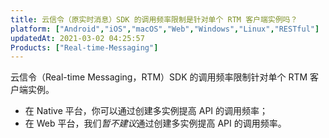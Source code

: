 ```yaml
---
title: 云信令（原实时消息）SDK 的调用频率限制是针对单个 RTM 客户端实例吗？
platform: ["Android","iOS","macOS","Web","Windows","Linux","RESTful"]
updatedAt: 2021-03-02 04:25:57
Products: ["Real-time-Messaging"]
---
```

云信令（Real-time Messaging，RTM）SDK 的调用频率限制针对单个 RTM 客户端实例。

- 在 Native 平台，你可以通过创建多实例提高 API 的调用频率；
- 在 Web 平台，我们*暂不建议*通过创建多实例提高 API 的调用频率。